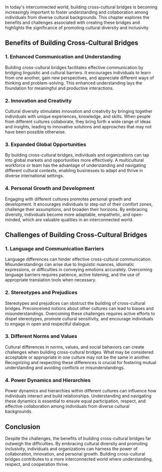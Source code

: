 
In today's interconnected world, building cross-cultural bridges is becoming increasingly important to foster understanding and collaboration among individuals from diverse cultural backgrounds. This chapter explores the benefits and challenges associated with creating these bridges and highlights the significance of promoting cultural diversity and inclusivity.

## Benefits of Building Cross-Cultural Bridges

### 1\. Enhanced Communication and Understanding

Building cross-cultural bridges facilitates effective communication by bridging linguistic and cultural barriers. It encourages individuals to learn from one another, gain new perspectives, and appreciate different ways of thinking and problem-solving. This enhanced understanding lays the foundation for meaningful and productive interactions.

### 2\. Innovation and Creativity

Cultural diversity stimulates innovation and creativity by bringing together individuals with unique experiences, knowledge, and skills. When people from different cultures collaborate, they bring forth a wide range of ideas and insights, leading to innovative solutions and approaches that may not have been possible otherwise.

### 3\. Expanded Global Opportunities

By building cross-cultural bridges, individuals and organizations can tap into global markets and opportunities more effectively. A multicultural workforce or team has the advantage of understanding and navigating different cultural contexts, enabling businesses to adapt and thrive in diverse international settings.

### 4\. Personal Growth and Development

Engaging with different cultures promotes personal growth and development. It encourages individuals to step out of their comfort zones, challenge their assumptions, and broaden their horizons. By embracing diversity, individuals become more adaptable, empathetic, and open-minded, which are valuable qualities in an interconnected world.

## Challenges of Building Cross-Cultural Bridges

### 1\. Language and Communication Barriers

Language differences can hinder effective cross-cultural communication. Misunderstandings can arise due to linguistic nuances, idiomatic expressions, or difficulties in conveying emotions accurately. Overcoming language barriers requires patience, active listening, and the use of appropriate translation tools when necessary.

### 2\. Stereotypes and Prejudices

Stereotypes and prejudices can obstruct the building of cross-cultural bridges. Preconceived notions about other cultures can lead to biases and misunderstandings. Overcoming these challenges requires active efforts to dispel stereotypes, promote cultural sensitivity, and encourage individuals to engage in open and respectful dialogue.

### 3\. Different Norms and Values

Cultural differences in norms, values, and social behaviors can create challenges when building cross-cultural bridges. What may be considered acceptable or appropriate in one culture may not be the same in another. Recognizing and respecting these differences is crucial for fostering mutual understanding and avoiding conflicts or misunderstandings.

### 4\. Power Dynamics and Hierarchies

Power dynamics and hierarchies within different cultures can influence how individuals interact and build relationships. Understanding and navigating these dynamics is essential to ensure equal participation, respect, and effective collaboration among individuals from diverse cultural backgrounds.

## Conclusion

Despite the challenges, the benefits of building cross-cultural bridges far outweigh the difficulties. By embracing cultural diversity and promoting inclusivity, individuals and organizations can harness the power of collaboration, innovation, and personal growth. Building cross-cultural bridges contributes to a more interconnected world where understanding, respect, and cooperation thrive.
